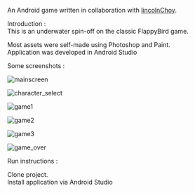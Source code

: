 An Android game written in collaboration with [lincolnChoy](https://github.com/lincolnChoy).    

Introduction :    
This is an underwater spin-off on the classic FlappyBird game.        

Most assets were self-made using Photoshop and Paint.    
Application was developed in Android Studio


Some screenshots :    
      

![mainscreen](https://i.imgur.com/RRKZyiJ.png)   

    
![character_select](https://i.imgur.com/rEIwZWl.png)   
    

![game1](https://i.imgur.com/jhWoFA6.png)    

    
![game2](https://i.imgur.com/HndgaFd.png)    

    
![game3](https://i.imgur.com/ZrTIW87.png)    

    
![game_over](https://i.imgur.com/pfJfn0j.png)    
 


Run instructions :    

Clone project.    
Install application via Android Studio

